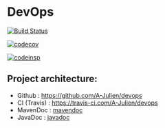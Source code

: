 # DevOps 

[![Build Status](https://travis-ci.com/A-Julien/devops.svg?branch=master)](https://travis-ci.com/A-Julien/tacOS) 

[![codecov](https://codecov.io/gh/A-Julien/devops/branch/master/graph/badge.svg)](https://codecov.io/gh/A-Julien/devops)

[![codeinsp](https://www.code-inspector.com/project/5990/score/svg)](https://frontend.code-inspector.com/public/project/5990/devops/dashboard)


## Project architecture:

*	Github : https://github.com/A-Julien/devops
*	CI (Travis) : https://travis-ci.com/A-Julien/devops
*	MavenDoc : [mavendoc](https://a-julien.github.io/devops)
*   JavaDoc : [javadoc](https://a-julien.github.io/devops/apidocs/index.html)